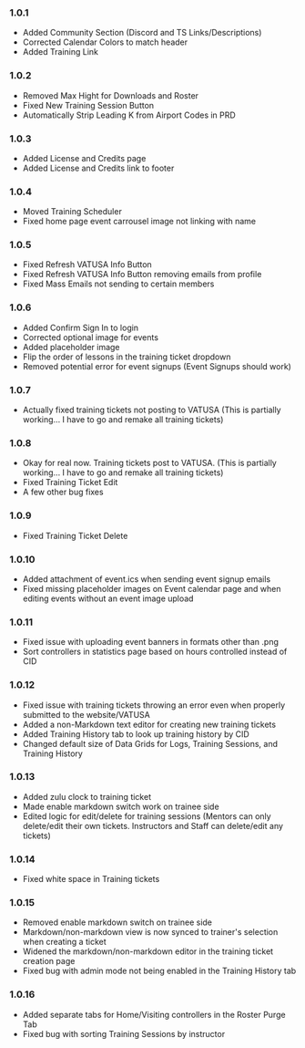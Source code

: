 ### 1.0.1
- Added Community Section (Discord and TS Links/Descriptions)
- Corrected Calendar Colors to match header
- Added Training Link

### 1.0.2
- Removed Max Hight for Downloads and Roster
- Fixed New Training Session Button
- Automatically Strip Leading K from Airport Codes in PRD

### 1.0.3
- Added License and Credits page
- Added License and Credits link to footer

### 1.0.4
- Moved Training Scheduler
- Fixed home page event carrousel image not linking with name

### 1.0.5
- Fixed Refresh VATUSA Info Button
- Fixed Refresh VATUSA Info Button removing emails from profile
- Fixed Mass Emails not sending to certain members

### 1.0.6
- Added Confirm Sign In to login
- Corrected optional image for events
- Added placeholder image
- Flip the order of lessons in the training ticket dropdown
- Removed potential error for event signups (Event Signups should work)

### 1.0.7
- Actually fixed training tickets not posting to VATUSA (This is partially working... I have to go and remake all training tickets)

### 1.0.8
- Okay for real now. Training tickets post to VATUSA.  (This is partially working... I have to go and remake all training tickets)
- Fixed Training Ticket Edit
- A few other bug fixes

### 1.0.9
- Fixed Training Ticket Delete

### 1.0.10
- Added attachment of event.ics when sending event signup emails
- Fixed missing placeholder images on Event calendar page and when editing events without an event image upload

### 1.0.11
- Fixed issue with uploading event banners in formats other than .png
- Sort controllers in statistics page based on hours controlled instead of CID

### 1.0.12
- Fixed issue with training tickets throwing an error even when properly submitted to the website/VATUSA
- Added a non-Markdown text editor for creating new training tickets
- Added Training History tab to look up training history by CID
- Changed default size of Data Grids for Logs, Training Sessions, and Training History

### 1.0.13
- Added zulu clock to training ticket
- Made enable markdown switch work on trainee side
- Edited logic for edit/delete for training sessions (Mentors can only delete/edit their own tickets. Instructors and Staff can delete/edit any tickets)

### 1.0.14
- Fixed white space in Training tickets

### 1.0.15
- Removed enable markdown switch on trainee side 
- Markdown/non-markdown view is now synced to trainer's selection when creating a ticket
- Widened the markdown/non-markdown editor in the training ticket creation page
- Fixed bug with admin mode not being enabled in the Training History tab

### 1.0.16
- Added separate tabs for Home/Visiting controllers in the Roster Purge Tab
- Fixed bug with sorting Training Sessions by instructor